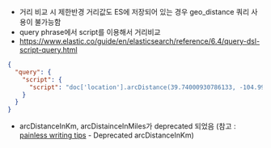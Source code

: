 - 거리 비교 시 제한반경 거리값도 ES에 저장되어 있는 경우 geo_distance 쿼리 사용이 불가능함
- query phrase에서 script를 이용해서 거리비교 
- https://www.elastic.co/guide/en/elasticsearch/reference/6.4/query-dsl-script-query.html

~~~json
{
  "query": {
    "script": {
      "script": "doc['location'].arcDistance(39.74000930786133, -104.99230194091797) < doc['searchRadius'].value"
    }
  }
}
~~~
- arcDistanceInKm, arcDistainceInMiles가 deprecated 되었음 (참고 : [painless writing tips](painless-writing-tips.md) - Deprecated arcDistanceInKm)